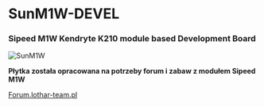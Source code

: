 # SunM1W-DEVEL
### Sipeed M1W Kendryte K210 module based Development Board

![SunM1W](https://forum.lothar-team.pl//ext/dmzx/imageupload/files/ca29e7c7871af18a5cced40951bf223f.jpg)

**Płytka została opracowana na potrzeby forum i zabaw z modułem Sipeed M1W** 

[Forum.lothar-team.pl](https://forum.lothar-team.pl/viewtopic.php?f=98&t=504)


